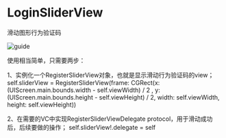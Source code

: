 # LoginSliderView
滑动图形行为验证码

![guide](https://github.com/TestEngineerFish/LoginSliderView/blob/master/LoginSliderView.gif)

使用相当简单，只需要两步：

1、实例化一个RegisterSliderView对象，也就是显示滑动行为验证码的view；
  self.sliderView = RegisterSliderView(frame: CGRect(x: (UIScreen.main.bounds.width - self.viewWidth) / 2 , y: (UIScreen.main.bounds.height - self.viewHeight) / 2, width: self.viewWidth, height: self.viewHeight))
  
2、在需要的VC中实现RegisterSliderViewDelegate protocol，用于滑动成功后，后续要做的操作；
  self.sliderView!.delegate = self
